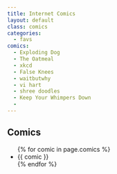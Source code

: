 ```yaml
---
title: Internet Comics
layout: default
class: comics
categories:
  - favs
comics:
  - Exploding Dog
  - The Oatmeal
  - xkcd
  - False Knees
  - waitbutwhy
  - vi hart
  - shree doodles
  - Keep Your Whimpers Down
  -
---
```


<article>
  <section>
  <h2>Comics</h2>
  <ul>
    {% for comic in page.comics %}
    <li>{{ comic }}</li>
    {% endfor %}
  </ul>

</section>

</article>
